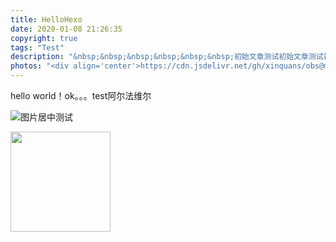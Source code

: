 ```yaml
---
title: HelloHexo
date: 2020-01-08 21:26:35
copyright: true
tags: "Test"
description: "&nbsp;&nbsp;&nbsp;&nbsp;&nbsp;&nbsp;初始文章测试初始文章测试初始文章测试初始文章测试初始文章测试初始文章测试初始文章测试初始文章测试初始文章测试初始文章测试初始文章测试初始文章测试初始文章测试初始文章测试初始文章测试初始文章测试初始文章测试初始文章测试初始文章测试初始文章测试初始文章测试初始文章测试初始文章测试"
photos: "<div align='center'>https://cdn.jsdelivr.net/gh/xinquans/obs@master/uPic/starter.mov</div>"
---
```

hello world！ok。。。test阿尔法维尔

![图片居中测试](https://cdn.jsdelivr.net/gh/xinquans/obs@master/img/header.jpg)

  <img width=160 height=160 src="https://cdn.jsdelivr.net/gh/xinquans/obs@master/img/header.jpg" >

